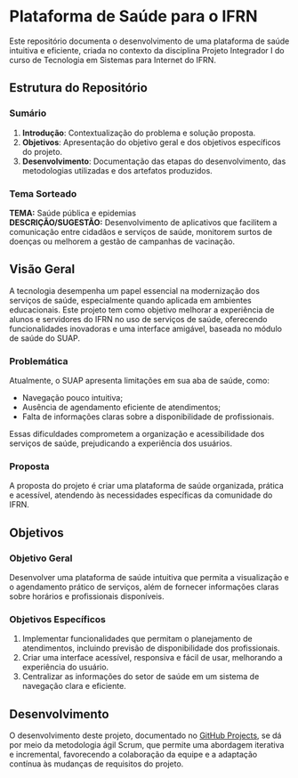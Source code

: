 # Plataforma de Saúde para o IFRN  

Este repositório documenta o desenvolvimento de uma plataforma de saúde intuitiva e eficiente, criada no contexto da disciplina Projeto Integrador I do curso de Tecnologia em Sistemas para Internet do IFRN.  

## Estrutura do Repositório  

### Sumário  
1. **Introdução**: Contextualização do problema e solução proposta.  
2. **Objetivos**: Apresentação do objetivo geral e dos objetivos específicos do projeto.  
3. **Desenvolvimento**: Documentação das etapas do desenvolvimento, das metodologias utilizadas e dos artefatos produzidos.  

### Tema Sorteado  
**TEMA:** Saúde pública e epidemias  
**DESCRIÇÃO/SUGESTÃO:** Desenvolvimento de aplicativos que facilitem a comunicação entre cidadãos e serviços de saúde, monitorem surtos de doenças ou melhorem a gestão de campanhas de vacinação.  

## Visão Geral  

A tecnologia desempenha um papel essencial na modernização dos serviços de saúde, especialmente quando aplicada em ambientes educacionais. Este projeto tem como objetivo melhorar a experiência de alunos e servidores do IFRN no uso de serviços de saúde, oferecendo funcionalidades inovadoras e uma interface amigável, baseada no módulo de saúde do SUAP.  

### Problemática  

Atualmente, o SUAP apresenta limitações em sua aba de saúde, como:  
- Navegação pouco intuitiva;  
- Ausência de agendamento eficiente de atendimentos;  
- Falta de informações claras sobre a disponibilidade de profissionais.  

Essas dificuldades comprometem a organização e acessibilidade dos serviços de saúde, prejudicando a experiência dos usuários.  

### Proposta

A proposta do projeto é criar uma plataforma de saúde organizada, prática e acessível, atendendo às necessidades específicas da comunidade do IFRN.  

## Objetivos  

### Objetivo Geral  
Desenvolver uma plataforma de saúde intuitiva que permita a visualização e o agendamento prático de serviços, além de fornecer informações claras sobre horários e profissionais disponíveis.  

### Objetivos Específicos  
1. Implementar funcionalidades que permitam o planejamento de atendimentos, incluindo previsão de disponibilidade dos profissionais.  
2. Criar uma interface acessível, responsiva e fácil de usar, melhorando a experiência do usuário.  
3. Centralizar as informações do setor de saúde em um sistema de navegação clara e eficiente.

## Desenvolvimento  
O desenvolvimento deste projeto, documentado no [GitHub Projects](https://github.com/users/delellisc/projects/3), se dá por meio da metodologia ágil Scrum, que permite uma abordagem iterativa e incremental, favorecendo a colaboração da equipe e a adaptação contínua às mudanças de requisitos do projeto.
